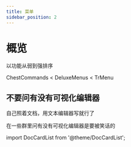 ```yaml
---
title: 菜单
sidebar_position: 2
---
```


# 概览

以功能从弱到强排序

ChestCommands < DeluxeMenus < TrMenu

## 不要问有没有可视化编辑器

自己照着文档，用文本编辑器写就行了

在一些群里问有没有可视化编辑器是要被笑话的

import DocCardList from '@theme/DocCardList';

<DocCardList />
